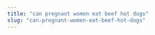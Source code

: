 ```yaml
---
title: "can pregnant women eat beef hot dogs"
slug: "can-pregnant-women-eat-beef-hot-dogs"
---
```


